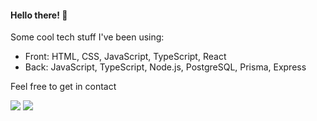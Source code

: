 #### Hello there! 👋
Some cool tech stuff I've been using:
- Front: HTML, CSS, JavaScript, TypeScript, React
- Back: JavaScript, TypeScript, Node.js, PostgreSQL, Prisma, Express

Feel free to get in contact

[![](https://shields.io/badge/-LinkedIn-0A66C2?logo=linkedin&logoColor=white&style=flat-square)](https://www.linkedin.com/in/acfernanda/)
[![](https://shields.io/badge/-Gmail-EA4335?logo=gmail&logoColor=white&style=flat-square)](mailto:acfernanda98@gmail.com)

<!--
**ACFernanda/ACFernanda** is a ✨ _special_ ✨ repository because its `README.md` (this file) appears on your GitHub profile.

Here are some ideas to get you started:

- 🔭 I’m currently working on ...
- 🌱 I’m currently learning ...
- 👯 I’m looking to collaborate on ...
- 🤔 I’m looking for help with ...
- 💬 Ask me about ...
- 📫 How to reach me: ...
- 😄 Pronouns: ...
- ⚡ Fun fact: ...
-->
